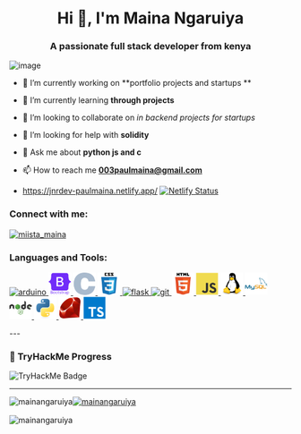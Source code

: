 <h1 align="center">Hi 👋, I'm Maina Ngaruiya</h1>

<h3 align="center">A passionate full stack developer from kenya </h3>

![image](https://github.com/mainangaruiya/mainangaruiya/assets/100405059/80fffde2-4519-458f-b87c-3bb424eccac4)


- 🔭 I’m currently working on **portfolio projects and startups **

- 🌱 I’m currently learning **through projects**

- 👯 I’m looking to collaborate on **in backend projects* for startups*

- 🤝 I’m looking for help with **solidity**

- 💬 Ask me about **python js and c**

- 📫 How to reach me **003paulmaina@gmail.com**
- https://jnrdev-paulmaina.netlify.app/ [![Netlify Status](https://api.netlify.com/api/v1/badges/d139d3be-17db-442e-9a9e-c226b2636f33/deploy-status)](https://app.netlify.com/sites/jnrdev-paulmaina/deploys)

<h3 align="left">Connect with me:</h3>

<p align="left">
 <a href="https://instagram.com/miista_maina" target="blank"><img align="center" src="https://raw.githubusercontent.com/rahuldkjain/github-profile-readme-generator/master/src/images/icons/Social/instagram.svg" alt="miista_maina" height="30" width="40" /></a>
</p>

<h3 align="left">Languages and Tools:</h3>
<p align="left"> <a href="https://www.arduino.cc/" target="_blank" rel="noreferrer"> <img src="https://cdn.worldvectorlogo.com/logos/arduino-1.svg" alt="arduino" width="40" height="40"/> </a> <a href="https://getbootstrap.com" target="_blank" rel="noreferrer"> <img src="https://raw.githubusercontent.com/devicons/devicon/master/icons/bootstrap/bootstrap-plain-wordmark.svg" alt="bootstrap" width="40" height="40"/> </a> <a href="https://www.cprogramming.com/" target="_blank" rel="noreferrer"> <img src="https://raw.githubusercontent.com/devicons/devicon/master/icons/c/c-original.svg" alt="c" width="40" height="40"/> </a> <a href="https://www.w3schools.com/css/" target="_blank" rel="noreferrer"> <img src="https://raw.githubusercontent.com/devicons/devicon/master/icons/css3/css3-original-wordmark.svg" alt="css3" width="40" height="40"/> </a> <a href="https://flask.palletsprojects.com/" target="_blank" rel="noreferrer"> <img src="https://www.vectorlogo.zone/logos/pocoo_flask/pocoo_flask-icon.svg" alt="flask" width="40" height="40"/> </a> <a href="https://git-scm.com/" target="_blank" rel="noreferrer"> <img src="https://www.vectorlogo.zone/logos/git-scm/git-scm-icon.svg" alt="git" width="40" height="40"/> </a> <a href="https://www.w3.org/html/" target="_blank" rel="noreferrer"> <img src="https://raw.githubusercontent.com/devicons/devicon/master/icons/html5/html5-original-wordmark.svg" alt="html5" width="40" height="40"/> </a> <a href="https://developer.mozilla.org/en-US/docs/Web/JavaScript" target="_blank" rel="noreferrer"> <img src="https://raw.githubusercontent.com/devicons/devicon/master/icons/javascript/javascript-original.svg" alt="javascript" width="40" height="40"/> </a> <a href="https://www.linux.org/" target="_blank" rel="noreferrer"> <img src="https://raw.githubusercontent.com/devicons/devicon/master/icons/linux/linux-original.svg" alt="linux" width="40" height="40"/> </a> <a href="https://www.mysql.com/" target="_blank" rel="noreferrer"> <img src="https://raw.githubusercontent.com/devicons/devicon/master/icons/mysql/mysql-original-wordmark.svg" alt="mysql" width="40" height="40"/> </a> <a href="https://nodejs.org" target="_blank" rel="noreferrer"> <img src="https://raw.githubusercontent.com/devicons/devicon/master/icons/nodejs/nodejs-original-wordmark.svg" alt="nodejs" width="40" height="40"/> </a> <a href="https://www.python.org" target="_blank" rel="noreferrer"> <img src="https://raw.githubusercontent.com/devicons/devicon/master/icons/python/python-original.svg" alt="python" width="40" height="40"/> </a> <a href="https://www.ruby-lang.org/en/" target="_blank" rel="noreferrer"> <img src="https://raw.githubusercontent.com/devicons/devicon/master/icons/ruby/ruby-original.svg" alt="ruby" width="40" height="40"/> </a> <a href="https://www.typescriptlang.org/" target="_blank" rel="noreferrer"> <img src="https://raw.githubusercontent.com/devicons/devicon/master/icons/typescript/typescript-original.svg" alt="typescript" width="40" height="40"/> </a> </p>
---

### 🧠 TryHackMe Progress
<img src="https://tryhackme-badges.s3.amazonaws.com/crypticmaina.png" alt="TryHackMe Badge"/>

---

<p><img align="left" src="https://github-readme-stats.vercel.app/api/top-langs?username=mainangaruiya&show_icons=true&locale=en&layout=compact" alt="mainangaruiya" /></p>

<p align="left"> <a href="https://github.com/ryo-ma/github-profile-trophy"><img src="https://github-profile-trophy.vercel.app/?username=mainangaruiya" alt="mainangaruiya" /></a> </p>

<p><img align="center" src="https://github-readme-streak-stats.herokuapp.com/?user=mainangaruiya&" alt="mainangaruiya" /></p>
